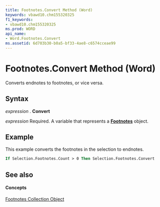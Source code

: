 ```yaml
---
title: Footnotes.Convert Method (Word)
keywords: vbawd10.chm155320325
f1_keywords:
- vbawd10.chm155320325
ms.prod: WORD
api_name:
- Word.Footnotes.Convert
ms.assetid: 6d703b30-b0a5-bf33-4ae8-c6574cceae99
---
```



# Footnotes.Convert Method (Word)

Converts endnotes to footnotes, or vice versa.


## Syntax

 _expression_ . **Convert**

 _expression_ Required. A variable that represents a **[Footnotes](footnotes-object-word.md)** object.


## Example

This example converts the footnotes in the selection to endnotes.


```vb
If Selection.Footnotes.Count > 0 Then Selection.Footnotes.Convert
```


## See also


#### Concepts


[Footnotes Collection Object](footnotes-object-word.md)


